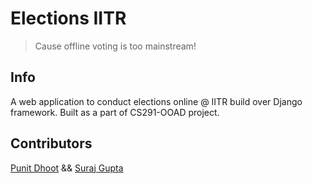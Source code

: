 # Elections IITR

> Cause offline voting is too mainstream!

## Info

A web application to conduct elections online @ IITR build over Django framework.
Built as a part of CS291-OOAD project.

## Contributors

[Punit Dhoot](github.com/pdhoot) && [Suraj Gupta](github.com/SurajGupta97)